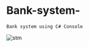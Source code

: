 # Bank-system-
    Bank system using C# Console 
    
    
    
![stm](https://user-images.githubusercontent.com/118932313/231139882-6085cb64-623a-4776-9efe-9f5a1eb21b80.PNG)
